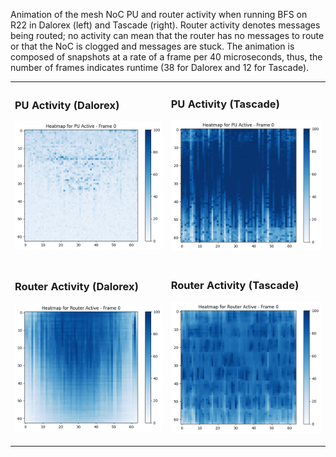 


Animation of the mesh NoC PU and router activity when running BFS on R22 in Dalorex (left) and Tascade (right).
Router activity denotes messages being routed; no activity can mean that the router has no messages to route or that the NoC is clogged and messages are stuck.
The animation is composed of snapshots at a rate of a frame per 40 microseconds, thus, the number of frames indicates runtime (38 for Dalorex and 12 for Tascade).

<table>
<tr>
<td>

### PU Activity (Dalorex)

![Heatmap 1 Animation](HEAT64M_2_64_Kron22_PU_Active/heatmap_animation.gif)

</td>
<td>

### PU Activity (Tascade)

![Heatmap 2 Animation](HEAT8M_2_64_Kron22_PU_Active/heatmap_animation.gif)

</td>
</tr>
<tr>
<td>

### Router Activity (Dalorex)

![Heatmap 3 Animation](HEAT64M_2_64_Kron22_Router_Active/heatmap_animation.gif)

</td>
<td>

### Router Activity (Tascade)

![Heatmap 4 Animation](HEAT8M_2_64_Kron22_Router_Active/heatmap_animation.gif)

</td>
</tr>
</table>

